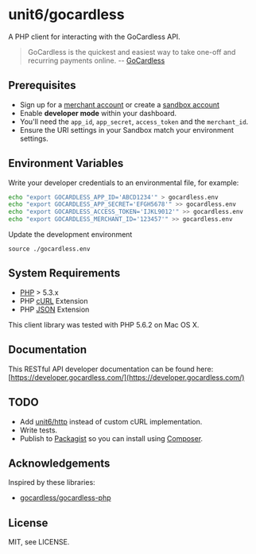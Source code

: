 # unit6/gocardless

A PHP client for interacting with the GoCardless API.

> GoCardless is the quickest and easiest way to take one-off and
recurring payments online.
-- [GoCardless](https://gocardless.com/)

## Prerequisites

- Sign up for a [merchant account](https://gocardless.com/merchants/new) or create a [sandbox account](https://manage-sandbox.gocardless.com/signup)
- Enable **developer mode** within your dashboard.
- You'll need the `app_id`, `app_secret`, `access_token` and the `merchant_id`.
- Ensure the URI settings in your Sandbox match your environment settings.

## Environment Variables

Write your developer credentials to an environmental file, for example:

```bash
echo "export GOCARDLESS_APP_ID='ABCD1234'" > gocardless.env
echo "export GOCARDLESS_APP_SECRET='EFGH5678'" >> gocardless.env
echo "export GOCARDLESS_ACCESS_TOKEN='IJKL9012'" >> gocardless.env
echo "export GOCARDLESS_MERCHANT_ID='123457'" >> gocardless.env


```

Update the development environment 
	
	source ./gocardless.env

## System Requirements

- [PHP](http://www.php.net/) > 5.3.x
- PHP [cURL](http://www.php.net/curl) Extension
- PHP [JSON](http://www.php.net/json) Extension

This client library was tested with PHP 5.6.2 on Mac OS X.

## Documentation

This RESTful API developer documentation can be found here:
[https://developer.gocardless.com/](https://developer.gocardless.com/)


## TODO

- Add [unit6/http](https://github.com/unit6/http-php) instead of custom cURL implementation.
- Write tests.
- Publish to [Packagist](https://packagist.org/) so you can install using [Composer](https://getcomposer.org/).


## Acknowledgements

Inspired by these libraries:

- [gocardless/gocardless-php](https://github.com/gocardless/gocardless-php)

License
------------

MIT, see LICENSE.